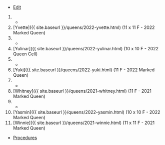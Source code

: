 * [Edit](https://github.com/joejcollins/rhapsody-angel/edit/master/_includes/apiary.md)

1. -
1. [Yvette]({{ site.baseurl }}/queens/2022-yvette.html) (11 x 11 F - 2022 Marked Queen)
1. -
1. [Yulinar]({{ site.baseurl }}/queens/2022-yulinar.html) (10 x 10 F - 2022 Queen Cell)
1. -
1. [Yuki]({{ site.baseurl }}/queens/2022-yuki.html) (11 F - 2022 Marked Queen)
1. -
1. [Whitney]({{ site.baseurl }}/queens/2021-whitney.html) (11 F - 2021 Marked Queen)
1. -
1. [Yasmin]({{ site.baseurl }}/queens/2022-yasmin.html) (10 x 10 F - 2022 Marked Queen)
1. [Winnie]({{ site.baseurl }}/queens/2021-winnie.html) (11 x 11 F - 2021 Marked Queen)

* [Procedures](https://github.com/joejcollins/rhapsody-angel/raw/master/book/00Book.pdf)
